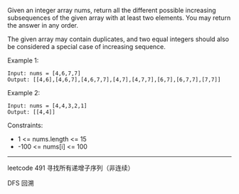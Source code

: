 Given an integer array nums, return all the different possible increasing subsequences of the given array with at least two elements. You may return the answer in any order.

The given array may contain duplicates, and two equal integers should also be considered a special case of increasing sequence.



Example 1:

```
Input: nums = [4,6,7,7]
Output: [[4,6],[4,6,7],[4,6,7,7],[4,7],[4,7,7],[6,7],[6,7,7],[7,7]]
```

Example 2:

```
Input: nums = [4,4,3,2,1]
Output: [[4,4]]
```

Constraints:

- 1 <= nums.length <= 15
- -100 <= nums[i] <= 100

----

leetcode 491 寻找所有递增子序列（非连续）

DFS 回溯